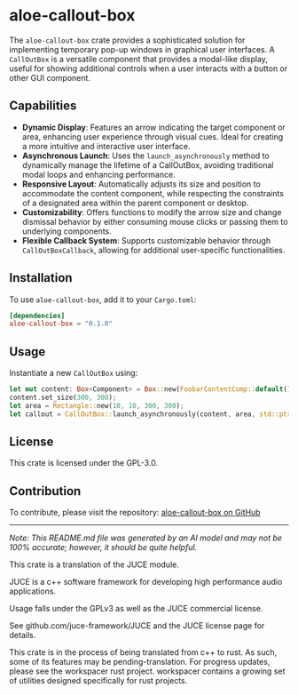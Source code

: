# aloe-callout-box

The `aloe-callout-box` crate provides a sophisticated solution for implementing temporary pop-up windows in graphical user interfaces. A `CallOutBox` is a versatile component that provides a modal-like display, useful for showing additional controls when a user interacts with a button or other GUI component.

## Capabilities
- **Dynamic Display**: Features an arrow indicating the target component or area, enhancing user experience through visual cues. Ideal for creating a more intuitive and interactive user interface.
- **Asynchronous Launch**: Uses the `launch_asynchronously` method to dynamically manage the lifetime of a CallOutBox, avoiding traditional modal loops and enhancing performance.
- **Responsive Layout**: Automatically adjusts its size and position to accommodate the content component, while respecting the constraints of a designated area within the parent component or desktop.
- **Customizability**: Offers functions to modify the arrow size and change dismissal behavior by either consuming mouse clicks or passing them to underlying components.
- **Flexible Callback System**: Supports customizable behavior through `CallOutBoxCallback`, allowing for additional user-specific functionalities. 

## Installation
To use `aloe-callout-box`, add it to your `Cargo.toml`:
```toml
[dependencies]
aloe-callout-box = "0.1.0"
```

## Usage
Instantiate a new `CallOutBox` using:
```rust
let mut content: Box<Component> = Box::new(FoobarContentComp::default());
content.set_size(300, 300);
let area = Rectangle::new(10, 10, 300, 300);
let callout = CallOutBox::launch_asynchronously(content, area, std::ptr::null_mut());
```

## License
This crate is licensed under the GPL-3.0.

## Contribution
To contribute, please visit the repository: [aloe-callout-box on GitHub](https://github.com/klebs6/aloe-rs)

---

*Note: This README.md file was generated by an AI model and may not be 100% accurate; however, it should be quite helpful.*


This crate is a translation of the JUCE module.

JUCE is a c++ software framework for developing high performance audio applications.

Usage falls under the GPLv3 as well as the JUCE commercial license.

See github.com/juce-framework/JUCE and the JUCE license page for details.

This crate is in the process of being translated from c++ to rust. As such, some of its features may be pending-translation. For progress updates, please see the workspacer rust project. workspacer contains a growing set of utilities designed specifically for rust projects.
